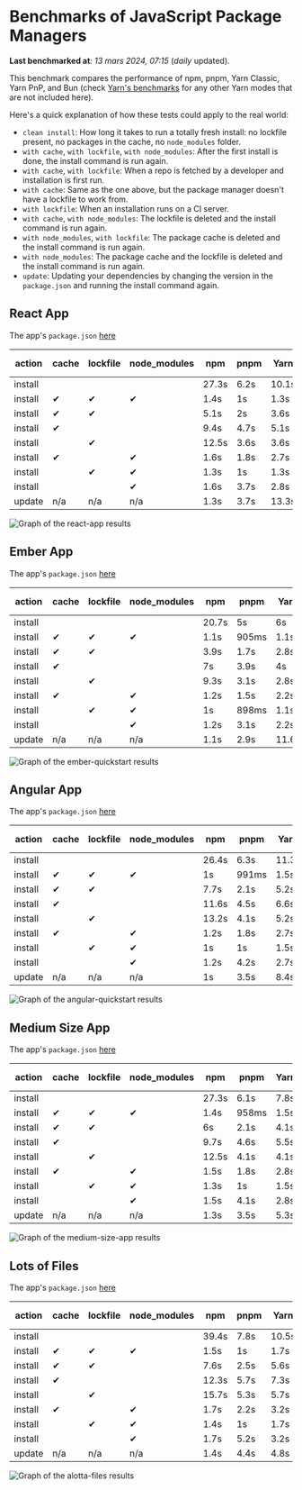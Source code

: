 # Benchmarks of JavaScript Package Managers

**Last benchmarked at**: _13 mars 2024, 07:15_ (_daily_ updated).

This benchmark compares the performance of npm, pnpm, Yarn Classic, Yarn PnP, and Bun (check [Yarn's benchmarks](https://yarnpkg.com/benchmarks) for any other Yarn modes that are not included here).

Here's a quick explanation of how these tests could apply to the real world:

- `clean install`: How long it takes to run a totally fresh install: no lockfile present, no packages in the cache, no `node_modules` folder.
- `with cache`, `with lockfile`, `with node_modules`: After the first install is done, the install command is run again.
- `with cache`, `with lockfile`: When a repo is fetched by a developer and installation is first run.
- `with cache`: Same as the one above, but the package manager doesn't have a lockfile to work from.
- `with lockfile`: When an installation runs on a CI server.
- `with cache`, `with node_modules`: The lockfile is deleted and the install command is run again.
- `with node_modules`, `with lockfile`: The package cache is deleted and the install command is run again.
- `with node_modules`: The package cache and the lockfile is deleted and the install command is run again.
- `update`: Updating your dependencies by changing the version in the `package.json` and running the install command again.

## React App

The app's `package.json` [here](./fixtures/react-app/package.json)

| action  | cache | lockfile | node_modules| npm | pnpm | Yarn | Yarn PnP | Bun |
| ---     | ---   | ---      | ---         | --- | ---  | ---  | ---      | --- |
| install |       |          |             | 27.3s | 6.2s | 10.1s | 2.8s | 1.6s |
| install | ✔     | ✔        | ✔           | 1.4s | 1s | 1.3s | n/a | 55ms |
| install | ✔     | ✔        |             | 5.1s | 2s | 3.6s | 1s | 436ms |
| install | ✔     |          |             | 9.4s | 4.7s | 5.1s | 2.5s | 466ms |
| install |       | ✔        |             | 12.5s | 3.6s | 3.6s | 1s | 413ms |
| install | ✔     |          | ✔           | 1.6s | 1.8s | 2.7s | n/a | 73ms |
| install |       | ✔        | ✔           | 1.3s | 1s | 1.3s | n/a | 52ms |
| install |       |          | ✔           | 1.6s | 3.7s | 2.8s | n/a | 71ms |
| update  | n/a | n/a | n/a | 1.3s | 3.7s | 13.3s | 3.3s | 54ms |

<img alt="Graph of the react-app results" src="results/img/react-app.svg" />

## Ember App

The app's `package.json` [here](./fixtures/ember-quickstart/package.json)

| action  | cache | lockfile | node_modules| npm | pnpm | Yarn | Yarn PnP | Bun |
| ---     | ---   | ---      | ---         | --- | ---  | ---  | ---      | --- |
| install |       |          |             | 20.7s | 5s | 6s | 2.4s | 1.2s |
| install | ✔     | ✔        | ✔           | 1.1s | 905ms | 1.1s | n/a | 34ms |
| install | ✔     | ✔        |             | 3.9s | 1.7s | 2.8s | 989ms | 340ms |
| install | ✔     |          |             | 7s | 3.9s | 4s | 2s | 368ms |
| install |       | ✔        |             | 9.3s | 3.1s | 2.8s | 959ms | 325ms |
| install | ✔     |          | ✔           | 1.2s | 1.5s | 2.2s | n/a | 50ms |
| install |       | ✔        | ✔           | 1s | 898ms | 1.1s | n/a | 31ms |
| install |       |          | ✔           | 1.2s | 3.1s | 2.2s | n/a | 52ms |
| update  | n/a | n/a | n/a | 1.1s | 2.9s | 11.6s | 3.5s | 35ms |

<img alt="Graph of the ember-quickstart results" src="results/img/ember-quickstart.svg" />

## Angular App

The app's `package.json` [here](./fixtures/angular-quickstart/package.json)

| action  | cache | lockfile | node_modules| npm | pnpm | Yarn | Yarn PnP | Bun |
| ---     | ---   | ---      | ---         | --- | ---  | ---  | ---      | --- |
| install |       |          |             | 26.4s | 6.3s | 11.3s | 2.9s | 1.9s |
| install | ✔     | ✔        | ✔           | 1s | 991ms | 1.5s | n/a | 36ms |
| install | ✔     | ✔        |             | 7.7s | 2.1s | 5.2s | 1.3s | 779ms |
| install | ✔     |          |             | 11.6s | 4.5s | 6.6s | 2.5s | 781ms |
| install |       | ✔        |             | 13.2s | 4.1s | 5.2s | 1.3s | 735ms |
| install | ✔     |          | ✔           | 1.2s | 1.8s | 2.7s | n/a | 50ms |
| install |       | ✔        | ✔           | 1s | 1s | 1.5s | n/a | 31ms |
| install |       |          | ✔           | 1.2s | 4.2s | 2.7s | n/a | 48ms |
| update  | n/a | n/a | n/a | 1s | 3.5s | 8.4s | 2.6s | 38ms |

<img alt="Graph of the angular-quickstart results" src="results/img/angular-quickstart.svg" />

## Medium Size App

The app's `package.json` [here](./fixtures/medium-size-app/package.json)

| action  | cache | lockfile | node_modules| npm | pnpm | Yarn | Yarn PnP | Bun |
| ---     | ---   | ---      | ---         | --- | ---  | ---  | ---      | --- |
| install |       |          |             | 27.3s | 6.1s | 7.8s | 3s | 1.1s |
| install | ✔     | ✔        | ✔           | 1.4s | 958ms | 1.5s | n/a | 39ms |
| install | ✔     | ✔        |             | 6s | 2.1s | 4.1s | 1.3s | 458ms |
| install | ✔     |          |             | 9.7s | 4.6s | 5.5s | 2.6s | 480ms |
| install |       | ✔        |             | 12.5s | 4.1s | 4.1s | 1.2s | 441ms |
| install | ✔     |          | ✔           | 1.5s | 1.8s | 2.8s | n/a | 51ms |
| install |       | ✔        | ✔           | 1.3s | 1s | 1.5s | n/a | 35ms |
| install |       |          | ✔           | 1.5s | 4.1s | 2.8s | n/a | 52ms |
| update  | n/a | n/a | n/a | 1.3s | 3.5s | 5.3s | 2.4s | 43ms |

<img alt="Graph of the medium-size-app results" src="results/img/medium-size-app.svg" />

## Lots of Files

The app's `package.json` [here](./fixtures/alotta-files/package.json)

| action  | cache | lockfile | node_modules| npm | pnpm | Yarn | Yarn PnP | Bun |
| ---     | ---   | ---      | ---         | --- | ---  | ---  | ---      | --- |
| install |       |          |             | 39.4s | 7.8s | 10.5s | 3.5s | 2s |
| install | ✔     | ✔        | ✔           | 1.5s | 1s | 1.7s | n/a | 56ms |
| install | ✔     | ✔        |             | 7.6s | 2.5s | 5.6s | 1.4s | 684ms |
| install | ✔     |          |             | 12.3s | 5.7s | 7.3s | 3s | 702ms |
| install |       | ✔        |             | 15.7s | 5.3s | 5.7s | 1.4s | 678ms |
| install | ✔     |          | ✔           | 1.7s | 2.2s | 3.2s | n/a | 77ms |
| install |       | ✔        | ✔           | 1.4s | 1s | 1.7s | n/a | 51ms |
| install |       |          | ✔           | 1.7s | 5.2s | 3.2s | n/a | 75ms |
| update  | n/a | n/a | n/a | 1.4s | 4.4s | 4.8s | 3.2s | 103ms |

<img alt="Graph of the alotta-files results" src="results/img/alotta-files.svg" />